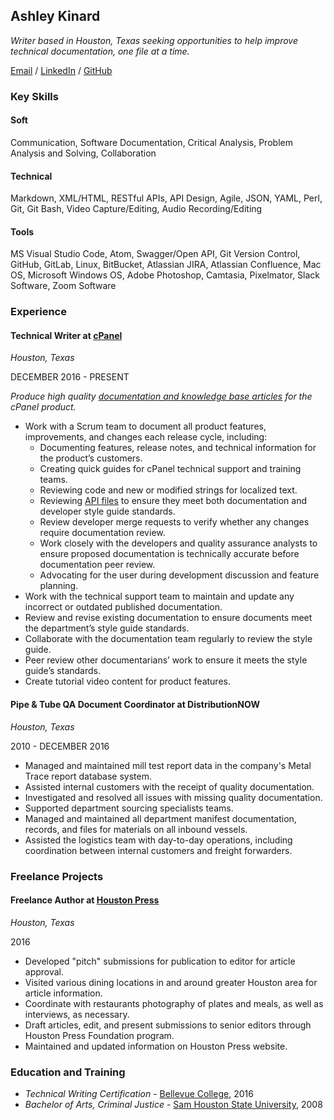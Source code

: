 ## Ashley Kinard

*Writer based in Houston, Texas seeking opportunities to help improve technical documentation, one file at a time.*

[Email](mailto:ashleymkinard@gmail.com) / [LinkedIn](https://www.linkedin.com/in/ashleykinard/) / [GitHub](https://github.com/ashleykinard)

### Key Skills

#### Soft

Communication, Software Documentation, Critical Analysis, Problem Analysis and Solving, Collaboration

#### Technical

Markdown, XML/HTML, RESTful APIs, API Design, Agile, JSON, YAML, Perl, Git, Git Bash, Video Capture/Editing, Audio Recording/Editing

#### Tools

MS Visual Studio Code, Atom, Swagger/Open API, Git Version Control, GitHub, GitLab, Linux, BitBucket, Atlassian JIRA, Atlassian Confluence, Mac OS, Microsoft Windows OS, Adobe Photoshop, Camtasia, Pixelmator, Slack Software, Zoom Software

### Experience

#### Technical Writer at [cPanel](https://cpanel.net/)
*Houston, Texas*

DECEMBER 2016 - PRESENT

*Produce high quality [documentation and knowledge base articles](https://docs.cpanel.net/) for the cPanel product.*

* Work with a Scrum team to document all product features, improvements, and changes each release cycle, including:
  * Documenting features, release notes, and technical information for the product’s customers.
  * Creating quick guides for cPanel technical support and training teams.
  * Reviewing code and new or modified strings for localized text.
  * Reviewing [API files](https://api.docs.cpanel.net/) to ensure they meet both documentation and developer style guide standards.
  * Review developer merge requests to verify whether any changes require documentation review.
  * Work closely with the developers and quality assurance analysts to ensure proposed documentation is technically accurate before documentation peer review.
  * Advocating for the user during development discussion and feature planning.
* Work with the technical support team to maintain and update any incorrect or outdated published documentation.
* Review and revise existing documentation to ensure documents meet the department’s style guide standards.
* Collaborate with the documentation team regularly to review the style guide.
* Peer review other documentarians’ work to ensure it meets the style guide’s standards.
* Create tutorial video content for product features.

#### Pipe & Tube QA Document Coordinator at DistributionNOW
*Houston, Texas*

2010 - DECEMBER 2016

* Managed and maintained mill test report data in the company's Metal Trace report database system.
* Assisted internal customers with the receipt of quality documentation.
* Investigated and resolved all issues with missing quality documentation.
* Supported department sourcing specialists teams.
* Managed and maintained all department manifest documentation, records, and files for materials on all inbound vessels.
* Assisted the logistics team with day-to-day operations, including coordination between internal customers and freight forwarders.

### Freelance Projects

#### Freelance Author at [Houston Press](https://www.houstonpress.com/)
*Houston, Texas*

2016

* Developed "pitch" submissions for publication to editor for article approval.
* Visited various dining locations in and around greater Houston area for article information.
* Coordinate with restaurants photography of plates and meals, as well as interviews, as necessary.
* Draft articles, edit, and present submissions to senior editors through Houston Press Foundation program.
* Maintained and updated information on Houston Press website.

### Education and Training

* *Technical Writing Certification* - [Bellevue College](https://www.bellevuecollege.edu/), 2016
* *Bachelor of Arts, Criminal Justice* - [Sam Houston State University](https://www.shsu.edu/), 2008
